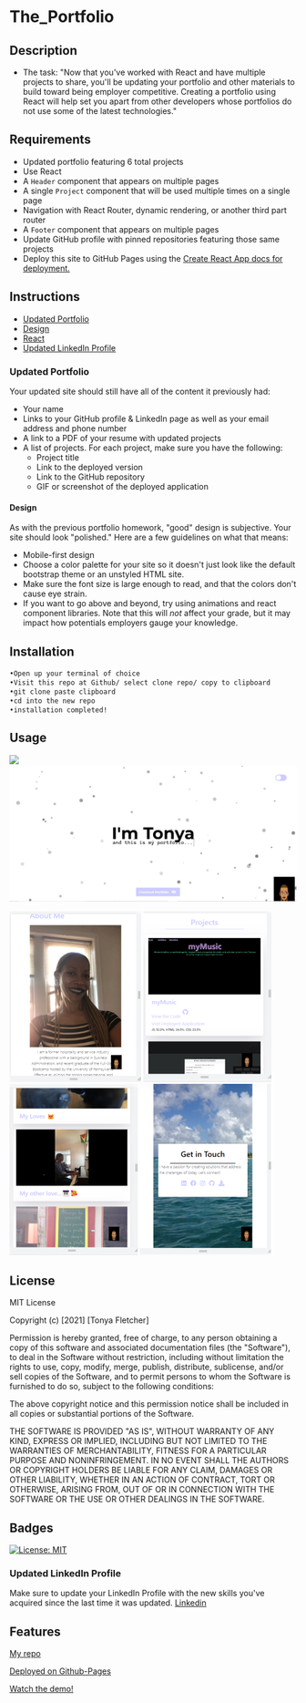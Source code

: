 # The_Portfolio

## Description
- The task: "Now that you've worked with React and have multiple projects to share, you'll be updating your portfolio and other materials to build toward being employer competitive. Creating a portfolio using React will help set you apart from other developers whose portfolios do not use some of the latest technologies."

## Requirements
* Updated portfolio featuring 6 total projects
* Use React
* A `Header` component that appears on multiple pages
* A single `Project` component that will be used multiple times on a single page 
* Navigation with React Router, dynamic rendering, or another third part router
* A `Footer` component that appears on multiple pages
* Update GitHub profile with pinned repositories featuring those same projects
* Deploy this site to GitHub Pages using the [Create React App docs for deployment.](https://create-react-app.dev/docs/deployment/#github-pages)

## Instructions
* [Updated Portfolio](#updated-portfolio)
* [Design](#design)
* [React](#react)
* [Updated LinkedIn Profile](#updated-linkedin-profile)

### Updated Portfolio
Your updated site should still have all of the content it previously had:
* Your name
* Links to your GitHub profile & LinkedIn page as well as your email address and phone number
* A link to a PDF of your resume with updated projects
* A list of projects. For each project, make sure you have the following:
  * Project title
  * Link to the deployed version
  * Link to the GitHub repository
  * GIF or screenshot of the deployed application

#### Design
As with the previous portfolio homework, "good" design is subjective. Your site should look
"polished." Here are a few guidelines on what that means:
* Mobile-first design
* Choose a color palette for your site so it doesn't just look like the default bootstrap theme or an unstyled HTML site.
* Make sure the font size is large enough to read, and that the colors don't cause eye strain.
* If you want to go above and beyond, try using animations and react component libraries. Note 
that this will _not_ affect your grade, but it may impact how potentials employers gauge your knowledge.

## Installation
```
•Open up your terminal of choice
•Visit this repo at Github/ select clone repo/ copy to clipboard
•git clone paste clipboard
•cd into the new repo
•installation completed!
```
## Usage

<img src="src\styles\images\demo.gif" />

<img src="src\styles\images\screenshot.png" />

<img src="src\styles\images\screenshot1.png" /> <img src="src\styles\images\screenshot2.png" /> <img src="src\styles\images\screenshot3.png" /> <img src="src\styles\images\screenshot4.png" />

## License
MIT License

Copyright (c) [2021] [Tonya Fletcher]

Permission is hereby granted, free of charge, to any person obtaining a copy
of this software and associated documentation files (the "Software"), to deal
in the Software without restriction, including without limitation the rights
to use, copy, modify, merge, publish, distribute, sublicense, and/or sell
copies of the Software, and to permit persons to whom the Software is
furnished to do so, subject to the following conditions:

The above copyright notice and this permission notice shall be included in all
copies or substantial portions of the Software.

THE SOFTWARE IS PROVIDED "AS IS", WITHOUT WARRANTY OF ANY KIND, EXPRESS OR
IMPLIED, INCLUDING BUT NOT LIMITED TO THE WARRANTIES OF MERCHANTABILITY,
FITNESS FOR A PARTICULAR PURPOSE AND NONINFRINGEMENT. IN NO EVENT SHALL THE
AUTHORS OR COPYRIGHT HOLDERS BE LIABLE FOR ANY CLAIM, DAMAGES OR OTHER
LIABILITY, WHETHER IN AN ACTION OF CONTRACT, TORT OR OTHERWISE, ARISING FROM,
OUT OF OR IN CONNECTION WITH THE SOFTWARE OR THE USE OR OTHER DEALINGS IN THE
SOFTWARE.

## Badges
[![License: MIT](https://img.shields.io/badge/License-MIT-yellow.svg)](https://opensource.org/licenses/MIT)

### Updated LinkedIn Profile 
Make sure to update your LinkedIn Profile with the new skills you've acquired since the last time it was updated.
[Linkedin](http://linkedin.com/in/tonya-fletcher-733a9450)

## Features
[My repo](https://github.com/tfletch3018/The_Portfolio)

[Deployed on Github-Pages](https://tfletch3018.github.io/The_Portfolio/)

[Watch the demo!](https://drive.google.com/file/d/10w_NGLUDD3CO3-BC16y7kKFjmGbebZ1d/view?usp=sharing)